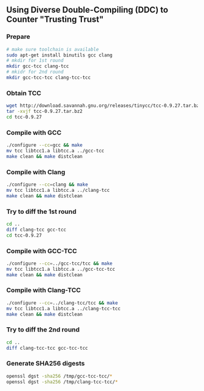 ## Using Diverse Double-Compiling (DDC) to Counter "Trusting Trust"

### Prepare
```sh
# make sure toolchain is available
sudo apt-get install binutils gcc clang
# mkdir for 1st round
mkdir gcc-tcc clang-tcc
# mkidr for 2nd round
mkdir gcc-tcc-tcc clang-tcc-tcc
```

### Obtain TCC
```sh
wget http://download.savannah.gnu.org/releases/tinycc/tcc-0.9.27.tar.bz2
tar -xvjf tcc-0.9.27.tar.bz2
cd tcc-0.9.27
```

### Compile with GCC
```sh
./configure --cc=gcc && make
mv tcc libtcc1.a libtcc.a ../gcc-tcc
make clean && make distclean
```

### Compile with Clang
```sh
./configure --cc=clang && make
mv tcc libtcc1.a libtcc.a ../clang-tcc
make clean && make distclean
```

### Try to diff the 1st round
```sh
cd ..
diff clang-tcc gcc-tcc
cd tcc-0.9.27
```

### Compile with GCC-TCC
```sh
./configure --cc=../gcc-tcc/tcc && make
mv tcc libtcc1.a libtcc.a ../gcc-tcc-tcc
make clean && make distclean
```

### Compile with Clang-TCC
```sh
./configure --cc=../clang-tcc/tcc && make
mv tcc libtcc1.a libtcc.a ../clang-tcc-tcc
make clean && make distclean
```

### Try to diff the 2nd round
```sh
cd ..
diff clang-tcc-tcc gcc-tcc-tcc
```

### Generate SHA256 digests
```sh
openssl dgst -sha256 /tmp/gcc-tcc-tcc/*
openssl dgst -sha256 /tmp/clang-tcc-tcc/*
```
